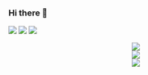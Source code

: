 ### Hi there 👋
<span > <img src="https://img.shields.io/badge/-HTML5-E34F26?style=flat-square&logo=html5&logoColor=white" /> <img src="https://img.shields.io/badge/-CSS3-1572B6?style=flat-square&logo=css3" /> <img src="https://img.shields.io/badge/-JavaScript-oringe?style=flat-square&logo=javascript" /> </span>

<div align="center"> <img src="https://visitor-badge.glitch.me/badge?page_id=z910130233" /> </div>

<div align="center"> <img src="https://activity-graph.herokuapp.com/graph?username=z910130233&theme=xcode" /> </div>

<div align="center"> <img src="https://github-profile-trophy.vercel.app/?username=z910130233" /> </div>
